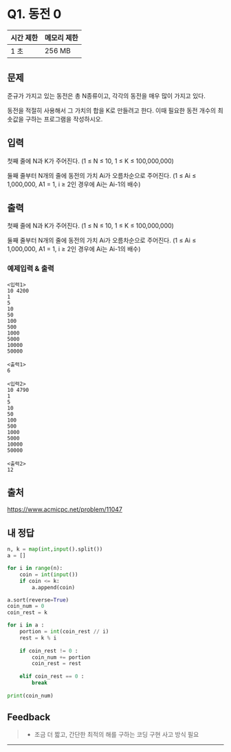 # Q1. 동전 0

| 시간 제한 | 메모리 제한 |
| --------- | ----------- |
| 1 초      | 256 MB      |

## 문제

준규가 가지고 있는 동전은 총 N종류이고, 각각의 동전을 매우 많이 가지고 있다.

동전을 적절히 사용해서 그 가치의 합을 K로 만들려고 한다. 이때 필요한 동전 개수의 최솟값을 구하는 프로그램을 작성하시오.

## 입력

첫째 줄에 N과 K가 주어진다. (1 ≤ N ≤ 10, 1 ≤ K ≤ 100,000,000)

둘째 줄부터 N개의 줄에 동전의 가치 Ai가 오름차순으로 주어진다. (1 ≤ Ai ≤ 1,000,000, A1 = 1, i ≥ 2인 경우에 Ai는 Ai-1의 배수)

## 출력

첫째 줄에 N과 K가 주어진다. (1 ≤ N ≤ 10, 1 ≤ K ≤ 100,000,000)

둘째 줄부터 N개의 줄에 동전의 가치 Ai가 오름차순으로 주어진다. (1 ≤ Ai ≤ 1,000,000, A1 = 1, i ≥ 2인 경우에 Ai는 Ai-1의 배수)



### 예제입력 & 출력

```
<입력1>
10 4200
1
5
10
50
100
500
1000
5000
10000
50000

<출력1>
6

<입력2>
10 4790
1
5
10
50
100
500
1000
5000
10000
50000

<출력2>
12
```



## 출처

https://www.acmicpc.net/problem/11047



## 내 정답

```python
n, k = map(int,input().split())
a = []

for i in range(n):
    coin = int(input())
    if coin <= k:
        a.append(coin)

a.sort(reverse=True)
coin_num = 0
coin_rest = k

for i in a :
    portion = int(coin_rest // i)
    rest = k % i
    
    if coin_rest != 0 :
        coin_num += portion
        coin_rest = rest
        
    elif coin_rest == 0 :
        break    
        
print(coin_num)
```



## Feedback

> * 조금 더 짧고, 간단한 최적의 해를 구하는 코딩 구현 사고 방식 필요



---

